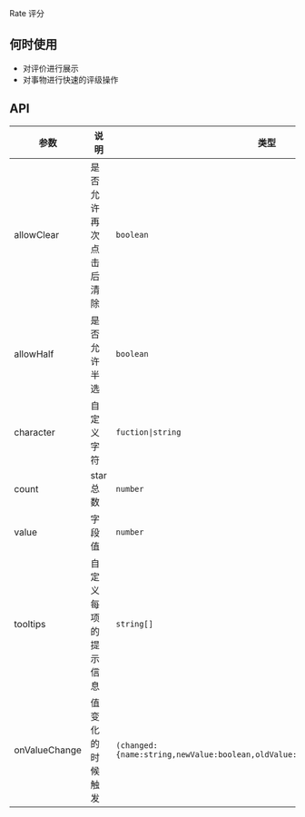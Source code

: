Rate 评分

## 何时使用

- 对评价进行展示
- 对事物进行快速的评级操作

## API

| 参数 | 说明 | 类型 | 默认值 |
| --- | --- | --- | --- |
| allowClear | 是否允许再次点击后清除 | `boolean` | `true` |
| allowHalf | 是否允许半选 | `boolean` | `false` |
| character | 自定义字符 | `fuction\|string` | `-` |
| count | star 总数 | `number` | `5` |
| value | 字段值 | `number` | `-` |
| tooltips | 自定义每项的提示信息 | `string[]` | `-` |
| onValueChange | 值变化的时候触发 | `(changed:{name:string,newValue:boolean,oldValue:boolean,sender:obj})=>void` | `-` |

